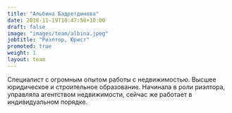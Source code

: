 ```yaml
---
title: "Альбина Бадретдинова"
date: 2018-11-19T10:47:58+10:00
draft: false
image: "images/team/albina.jpeg"
jobtitle: "Риэлтор, Юрист"
promoted: true
weight: 1
layout: team
---
```


Специалист с огромным опытом работы с недвижимостью. Высшее юридическое и строительное образование. Начинала в роли риэлтора, управляла агентством недвижимости, сейчас же работает в индивидуальном порядке.
